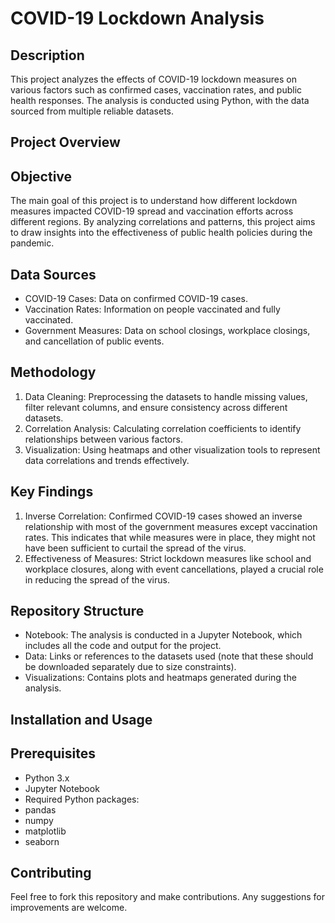 # COVID-19 Lockdown Analysis

## Description

This project analyzes the effects of COVID-19 lockdown measures on various factors such as confirmed cases, vaccination rates, and public health responses. The analysis is conducted using Python, with the data sourced from multiple reliable datasets.

## Project Overview

## Objective

The main goal of this project is to understand how different lockdown measures impacted COVID-19 spread and vaccination efforts across different regions. By analyzing correlations and patterns, this project aims to draw insights into the effectiveness of public health policies during the pandemic.

## Data Sources

- COVID-19 Cases: Data on confirmed COVID-19 cases.
- Vaccination Rates: Information on people vaccinated and fully vaccinated.
- Government Measures: Data on school closings, workplace closings, and cancellation of public events.

## Methodology

1. Data Cleaning: Preprocessing the datasets to handle missing values, filter relevant columns, and ensure consistency across different datasets.
2. Correlation Analysis: Calculating correlation coefficients to identify relationships between various factors.
3. Visualization: Using heatmaps and other visualization tools to represent data correlations and trends effectively.

## Key Findings

1. Inverse Correlation: Confirmed COVID-19 cases showed an inverse relationship with most of the government measures except vaccination rates. This indicates that while measures were in place, they might not have been sufficient to curtail the spread of the virus.
2. Effectiveness of Measures: Strict lockdown measures like school and workplace closures, along with event cancellations, played a crucial role in reducing the spread of the virus.

## Repository Structure

- Notebook: The analysis is conducted in a Jupyter Notebook, which includes all the code and output for the project.
- Data: Links or references to the datasets used (note that these should be downloaded separately due to size constraints).
- Visualizations: Contains plots and heatmaps generated during the analysis.

## Installation and Usage

## Prerequisites

- Python 3.x
- Jupyter Notebook
- Required Python packages:
- pandas
- numpy
- matplotlib
- seaborn

## Contributing

Feel free to fork this repository and make contributions. Any suggestions for improvements are welcome.
